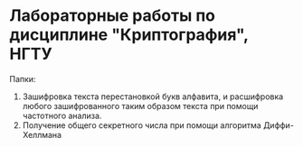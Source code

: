 ﻿# Лабораторные работы по дисциплине "Криптография", НГТУ

Папки:
1. Зашифровка текста перестановкой букв алфавита, и расшифровка любого зашифрованного таким образом текста при помощи частотного анализа.
2. Получение общего секретного числа при помощи алгоритма Диффи-Хеллмана